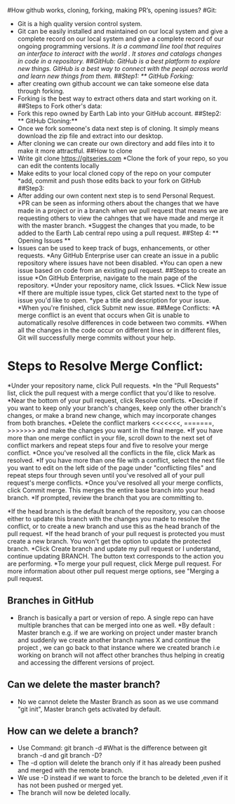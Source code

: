 #How github works, cloning, forking, making PR’s, opening issues?
#Git:
* Git is a high quality version control system.
* Git can be easily installed and maintained on our local system and give a complete record on our local system and give a complete record of our ongoing programming versions.
*It is a command line tool that requires an interface to interact with the world . 
*It stores and catalogs changes in code in a repository.
##GitHub:
_GitHub is a best platform to explore new things. GitHub is a best way to connect with the peopl across world and learn new things from them._
##Step1:
** GitHub Forking:**
* after creating own github account we can take someone else data through forking.
* Forking is the best way to extract others data and start working on it.
##Steps to Fork other's data:
* Fork this repo owned by Earth Lab into your GitHub account.
##Step2:
** GitHub Cloning:**
* Once we fork someone's data next step is of cloning. It simply means download the zip file and extract into our desktop.
* After cloning we can create our own directory and add files into it to make it more attractful.
##How to clone
* Write git clone https://gitseries.com
*Clone the fork of your repo, so you can edit the contents locally
* Make edits to your local cloned copy of the repo on your computer
*add, commit and push those edits back to your fork on GitHub
##Step3:
* After adding our own content next step is to send Personal Request.
*PR can be seen as informing others about the changes that we have made in a project or in a branch when we pull request that means we
are requesting others to view the cahnges that we have made and merge it with the master branch.
*Suggest the changes that you made, to be added to the Earth Lab central repo using a pull request.
##Step 4:
** Opening Issues **
* Issues can be used to keep track of bugs, enhancements, or other requests. 
*Any GitHub Enterprise user can create an issue in a public repository where issues have not been disabled. 
*You can open a new issue based on code from an existing pull request.
##Steps to create an issue
*On GitHub Enterprise, navigate to the main page of the repository.
*Under your repository name, click  Issues.
*Click New issue
*If there are multiple issue types, click Get started next to the type of issue you'd like to open.
*ype a title and description for your issue.
*When you're finished, click Submit new issue.
##Mege Conflicts:
*A merge conflict is an event that occurs when Git is unable to automatically resolve differences in code between two commits.
*When all the changes in the code occur on different lines or in different files, Git will successfully merge commits without your help.
# Steps to Resolve Merge Conflict:
*Under your repository name, click  Pull requests.
*In the "Pull Requests" list, click the pull request with a merge conflict that you'd like to resolve.
*Near the bottom of your pull request, click Resolve conflicts.
*Decide if you want to keep only your branch's changes, keep only the other branch's changes, or make a brand new change, which may incorporate changes from both branches. 
*Delete the conflict markers <<<<<<<, =======, >>>>>>> and make the changes you want in the final merge.
*If you have more than one merge conflict in your file, scroll down to the next set of conflict markers and repeat steps four and five to resolve your merge conflict.
*Once you've resolved all the conflicts in the file, click Mark as resolved.
*If you have more than one file with a conflict, select the next file you want to edit on the left side of the page under "conflicting files" and repeat steps four through seven until you've resolved all of your pull request's merge conflicts.
*Once you've resolved all your merge conflicts, click Commit merge. This merges the entire base branch into your head branch.
*If prompted, review the branch that you are committing to.

*If the head branch is the default branch of the repository, you can choose either to update this branch with the changes you made to resolve the conflict, or to create a new branch and use this as the head branch of the pull request.
*If the head branch of your pull request is protected you must create a new branch. You won't get the option to update the protected branch.
*Click Create branch and update my pull request or I understand, continue updating BRANCH. The button text corresponds to the action you are performing.
*To merge your pull request, click Merge pull request. For more information about other pull request merge options, see "Merging a pull request.
## Branches in GitHub
* Branch is basically  a part or version of repo. A single repo can have multiple branches that can be merged into one as well.
*By default : Master branch e.g. if we are working on project under master branch and suddenly we create another branch names X and continue the project 
, we can go back to that instance where we created branch i.e working on branch will not affect other branches thus helping in creatig and accessing the different versions of project.
## Can we delete the master branch?
* No we cannot delete the Master Branch as soon as we use command "git init", Master branch gets activated by default.
## How can we delete a branch?
* Use Command: git branch -d<name of the branch>
#What is the difference between git branch -d and git branch -D?
* The -d option will delete the branch only if it has already been pushed and merged with the remote branch.
* We use -D instead if we want to force the branch to be deleted ,even if it has not been pushed or merged yet.
* The branch will now be deleted locally.
 
